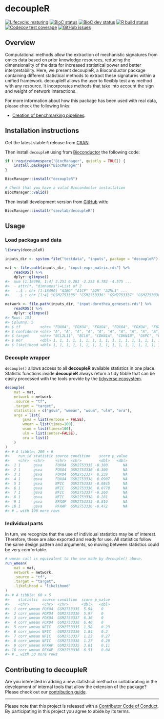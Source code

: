 
<!-- README.md is generated from README.Rmd. Please edit that file -->

# decoupleR

<!-- badges: start -->

[![Lifecycle:
maturing](https://img.shields.io/badge/lifecycle-maturing-blue.svg)](https://www.tidyverse.org/lifecycle/#maturing)
[![BioC
status](http://www.bioconductor.org/shields/build/release/bioc/decoupleR.svg)](https://bioconductor.org/checkResults/release/bioc-LATEST/decoupleR)
[![BioC dev
status](http://www.bioconductor.org/shields/build/devel/bioc/decoupleR.svg)](https://bioconductor.org/checkResults/devel/bioc-LATEST/decoupleR)
[![R build
status](https://github.com/saezlab/decoupleR/workflows/R-CMD-check-bioc/badge.svg)](https://github.com/saezlab/decoupleR/actions)
[![Codecov test
coverage](https://codecov.io/gh/saezlab/decoupleR/branch/master/graph/badge.svg)](https://codecov.io/gh/saezlab/decoupleR?branch=master)
[![GitHub
issues](https://img.shields.io/github/issues/saezlab/decoupleR)](https://github.com/saezlab/decoupleR/issues)
<!-- badges: end -->

## Overview

Computational methods allow the extraction of mechanistic signatures
from omics data based on prior knowledge resources, reducing the
dimensionality of the data for increased statistical power and better
interpretability. Here, we present decoupleR, a Bioconductor package
containing different statistical methods to extract these signatures
within a unified framework. decoupleR allows the user to flexibly test
any method with any resource. It incorporates methods that take into
account the sign and weight of network interactions.

For more information about how this package has been used with real
data, please check the following links:

-   [Creation of benchmarking
    pipelines](https://github.com/saezlab/decoupleRBench).

## Installation instructions

Get the latest stable `R` release from
[CRAN](http://cran.r-project.org/).

Then install `decoupleR` using from
[Bioconductor](http://bioconductor.org/) the following code:

``` r
if (!requireNamespace("BiocManager", quietly = TRUE)) {
    install.packages("BiocManager")
}

BiocManager::install("decoupleR")

# Check that you have a valid Bioconductor installation
BiocManager::valid()
```

Then install development version from [GitHub](https://github.com/)
with:

``` r
BiocManager::install("saezlab/decoupleR")
```

## Usage

### Load packaga and data

``` r
library(decoupleR)

inputs_dir <- system.file("testdata", "inputs", package = "decoupleR")

mat <- file.path(inputs_dir, "input-expr_matrix.rds") %>%
    readRDS() %>%
    dplyr::glimpse()
#>  num [1:18490, 1:4] 3.251 0.283 -2.253 0.782 -4.575 ...
#>  - attr(*, "dimnames")=List of 2
#>   ..$ : chr [1:18490] "A1BG" "A1CF" "A2M" "A2ML1" ...
#>   ..$ : chr [1:4] "GSM2753335" "GSM2753336" "GSM2753337" "GSM2753338"

network <- file.path(inputs_dir, "input-dorothea_genesets.rds") %>%
    readRDS() %>%
    dplyr::glimpse()
#> Rows: 151
#> Columns: 5
#> $ tf         <chr> "FOXO4", "FOXO4", "FOXO4", "FOXO4", "FOXO4", "FOXO4", "FOXO…
#> $ confidence <chr> "A", "A", "A", "A", "A", "A", "A", "A", "A", "A", "A", "A",…
#> $ target     <chr> "BCL2L11", "BCL6", "CDKN1A", "CDKN1B", "G6PC", "GADD45A", "…
#> $ mor        <dbl> 1, 1, 1, 1, 1, 1, 1, 1, 1, 1, 1, 1, 1, 1, 1, 1, 1, 1, 1, 1,…
#> $ likelihood <dbl> 1, 1, 1, 1, 1, 1, 1, 1, 1, 1, 1, 1, 1, 1, 1, 1, 1, 1, 1, 1,…
```

### Decouple wrapper

`decouple()` allows access to all **decoupleR** available statistics in
one place. Statistic functions inside **decoupleR** always return a tidy
tibble that can be easily processed with the tools provide by the
[tidyverse ecosystem](https://www.tidyverse.org/).

``` r
decouple(
    mat = mat,
    network = network,
    .source = "tf",
    .target = "target",
    statistics = c("gsva", "wmean", "wsum", "ulm", "ora"),
    args = list(
        gsva = list(verbose = FALSE),
        wmean = list(times=100),
        wsum = list(times=100),
        ulm = list(center=FALSE),
        ora = list()
    )
)
#> # A tibble: 200 × 6
#>    run_id statistic source condition    score p_value
#>    <chr>  <chr>     <chr>  <chr>        <dbl>   <dbl>
#>  1 1      gsva      FOXO4  GSM2753335 -0.380       NA
#>  2 1      gsva      FOXO4  GSM2753336 -0.300       NA
#>  3 1      gsva      FOXO4  GSM2753337  0.239       NA
#>  4 1      gsva      FOXO4  GSM2753338  0.0907      NA
#>  5 1      gsva      NFIC   GSM2753335 -0.0845      NA
#>  6 1      gsva      NFIC   GSM2753336  0.0778      NA
#>  7 1      gsva      NFIC   GSM2753337 -0.260       NA
#>  8 1      gsva      NFIC   GSM2753338  0.281       NA
#>  9 1      gsva      RFXAP  GSM2753335 -0.810       NA
#> 10 1      gsva      RFXAP  GSM2753336 -0.472       NA
#> # … with 190 more rows
```

### Individual parts

In turn, we recognize that the use of individual statistics may be of
interest. Therefore, these are also exported and ready for use. All
statistics follow the same design pattern and arguments, so moving
between statistics could be very comfortable.

``` r
# wmean call is equivalent to the one made by decouple() above.
run_wmean(
    mat = mat,
    network = network,
    .source = "tf",
    .target = "target",
    .likelihood = "likelihood"
)
#> # A tibble: 60 × 5
#>    statistic  source condition  score p_value
#>    <chr>      <chr>  <chr>      <dbl>   <dbl>
#>  1 corr_wmean FOXO4  GSM2753335  5.94    0   
#>  2 corr_wmean FOXO4  GSM2753336  5.97    0   
#>  3 corr_wmean FOXO4  GSM2753337  6.36    0   
#>  4 corr_wmean FOXO4  GSM2753338  6.40    0   
#>  5 corr_wmean NFIC   GSM2753335  1.58    0.23
#>  6 corr_wmean NFIC   GSM2753336  1.84    0.2 
#>  7 corr_wmean NFIC   GSM2753337  1.23    0.27
#>  8 corr_wmean NFIC   GSM2753338  1.27    0.28
#>  9 corr_wmean RFXAP  GSM2753335  3.61    0.11
#> 10 corr_wmean RFXAP  GSM2753336  6.51    0.04
#> # … with 50 more rows
```

<!-- ## Citation -->
<!-- Below is the citation output from using `citation('decoupleR')` in R. Please -->
<!-- run this yourself to check for any updates on how to cite __decoupleR__. -->
<!-- ```{r 'citation', eval = requireNamespace('decoupleR')} -->
<!-- print(citation("decoupleR"), bibtex = TRUE) -->
<!-- ``` -->
<!-- Please note that the `decoupleR` was only made possible thanks to many other R -->
<!-- and bioinformatics software authors, which are cited either in the vignettes -->
<!-- and/or the paper(s) describing this package. -->

## Contributing to decoupleR

Are you interested in adding a new statistical method or collaborating
in the development of internal tools that allow the extension of the
package? Please check out our [contribution
guide](https://saezlab.github.io/decoupleR/CONTRIBUTING.html).

------------------------------------------------------------------------

Please note that this project is released with a [Contributor Code of
Conduct](https://saezlab.github.io/decoupleR/CODE_OF_CONDUCT). By
participating in this project you agree to abide by its terms.

